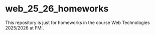 # web_25_26_homeworks

This repository is just for homeworks in the course Web Technologies 2025/2026 at FMI.